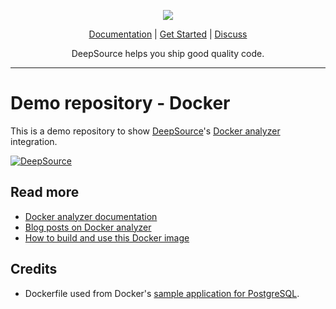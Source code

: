 <p align="center">
  <img src="https://deepsource.io/images/logo-wordmark-dark.svg" />
</p>

<p align="center">
  <a href="https://deepsource.io/docs/">Documentation</a> |
  <a href="https://deepsource.io/signup/">Get Started</a> |
  <a href="https://discuss.deepsource.io/">Discuss</a>
</p>

<p align="center">
  DeepSource helps you ship good quality code.
</p>

</p>

---

# Demo repository - Docker

This is a demo repository to show [DeepSource][_deepsource]'s [Docker analyzer][_docs] integration.

[![DeepSource](https://deepsource.io/gh/deepsourcelabs/demo-docker.svg/?label=active+issues&show_trend=true)](https://deepsource.io/gh/deepsourcelabs/demo-docker/?ref=repository-badge)

## Read more

- [Docker analyzer documentation][_docs]
- [Blog posts on Docker analyzer][_blog]
- [How to build and use this Docker image][_docker_sample]

## Credits

- Dockerfile used from Docker's [sample application for PostgreSQL][_docker_sample].

[_deepsource]: https://deepsource.io/
[_docs]: https://deepsource.io/docs/analyzer/docker.html
[_docker_sample]: https://docs.docker.com/engine/examples/postgresql_service/
[_blog]: https://deepsource.io/blog/category/docker/
